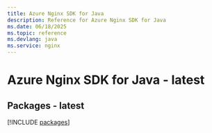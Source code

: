 ```yaml
---
title: Azure Nginx SDK for Java
description: Reference for Azure Nginx SDK for Java
ms.date: 06/18/2025
ms.topic: reference
ms.devlang: java
ms.service: nginx
---
```

# Azure Nginx SDK for Java - latest
## Packages - latest
[!INCLUDE [packages](nginx-index.md)]